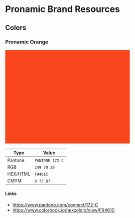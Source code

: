 # Pronamic Brand Resources

## Colors

### Pronamic Orange

![Pronamic Orange](examples/color-card-F9461C.png)

| Type | Value |
| ---- | ----- |
| Pantone | `PANTONE 172 C` |
| RGB | `249 70 28` |
| HEX/HTML | `F9461C` |
| CMYM | `0 73 87` |

#### Links

- https://www.pantone.com/connect/172-C
- https://www.colorbook.io/hexcolors/view/F9461C
